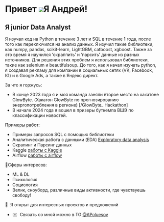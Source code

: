 Привет ![](https://user-images.githubusercontent.com/18350557/176309783-0785949b-9127-417c-8b55-ab5a4333674e.gif)Я Андрей!
======================================================================================================================================

Я junior Data Analyst
-------------------------

Я изучал код на Python в течение 3 лет и SQL в течение 1 года, после того как переключился на анализ данных. Я изучил такие библиотеки, как numpy, pandas, scikit-learn, LightGBM, catboost, xgboost. Также за это время я научился ‘скраппить’ и ‘парсить’ данные из разных источников. Для решения этих проблем я использовал библиотеки, такие как selenium и beautifulsoup.
До того, как я начал изучать python, я создавал рекламу для компании в социальных сетях (VK, Facebook, IG) и в Google Ads, а также в Яндекс директ. 

За что я горжусь:

* В конце 2023 года я и моя команда заняли второе место на хакатоне GlowByte. (Хакатон GlowByte по прогнозированию энергопотребления в регионе) [/GlowByte_ Hackathon]
* В начале 2024 года я вошел в призеры буткемпа ВШЭ по классификации новостей.

Примеры работ:
* Примеры запросов SQL c помощью библиотеки 
* Аналитическая работа с данными (EDA) [Exploratory data analysis](/different_code_python/EDA.ipynb)
* Скрапинг и Парсинг данных 
* Kaggle [работы с Kaggle](/kaggle)
* Airflow [работы с airflow](/airflow)

🧠Сферы интересов:

* ML & DL
* Психология 
* Социология
* Велик, сноуборд, различные виды активности, где чувствуешь свободу!


🤝  Я открыт для интересных проектов и предложений 
* ✉️  Связать со мной можно в TG [@APoluesov](https://t.me/APoluesov)
